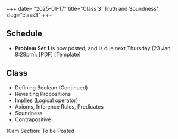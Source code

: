 +++
date= "2025-01-17"
title="Class 3: Truth and Soundness"
slug="class3"
+++

## Schedule

- **Problem Set 1** is now posted, and is due next Thursday (23 Jan, 8:29pm): [[PDF](/docs/ps1.pdf)] [[Template](https://www.overleaf.com/read/vfmzgfghbsbh#023fd0)]

## Class

- Defining Boolean (Continued)
- Revisiting Propositions
- Implies (Logical operator)
- Axioms, Inference Rules, Predicates
- Soundness
- Contrapositive

10am Section: To be Posted <!-- [[Slides (PDF)](https://www.dropbox.com/scl/fi/lh3xbiausblfkgapdcjlr/cs2120-class03-dave.pdf?rlkey=8rj2oyc4v4b3qcy1miihl9im1&dl=0)] [[Video](https://uva.hosted.panopto.com/Panopto/Pages/Viewer.aspx?id=815933e8-4a49-4f5e-b810-b26800f71062)]  
2pm Section: To be posted <!-- [[Slides (PDF)](https://virginia.box.com/s/vt3mi63m5hbdbrskprtmxeasmwdur3ku)] [[Video](https://uva.hosted.panopto.com/Panopto/Pages/Viewer.aspx?id=b759e93e-8548-4eb2-9f17-b2660139e86b)]-->




